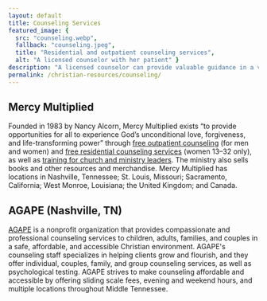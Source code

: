 ```yaml
---
layout: default
title: Counseling Services
featured_image: {
  src: "counseling.webp",
  fallback: "counseling.jpeg",
  title: "Residential and outpatient counseling services",
  alt: "A licensed counselor with her patient" }
description: "A licensed counselor can provide valuable guidance in a variety of life circumstances."
permalink: /christian-resources/counseling/
---
```


## Mercy Multiplied

Founded in 1983 by Nancy Alcorn, Mercy Multiplied exists <q>to provide opportunities for all to experience God’s unconditional love, forgiveness, and life-transforming power</q> through [free outpatient counseling](https://mercymultiplied.com/locations/outpatient/) (for men and women) and [free residential counseling services](https://mercymultiplied.com/residential-program/) (women 13&ndash;32 only), as well as [training for church and ministry leaders](https://mercymultiplied.com/outreach/). The ministry also sells books and other resources and merchandise. Mercy Multiplied has locations in Nashville, Tennessee; St. Louis, Missouri; Sacramento, California; West Monroe, Louisiana; the United Kingdom; and Canada.

## AGAPE (Nashville, TN)

[AGAPE](https://agapenashville.org/counseling/) is a nonprofit organization that provides compassionate and professional counseling services to children, adults, families, and couples in a safe, affordable, and accessible Christian environment. AGAPE's counseling staff specializes in helping clients grow and flourish, and they offer individual, couples, family, and group counseling services, as well as psychological testing. AGAPE strives to make counseling affordable and accessible by offering sliding scale fees, evening and weekend hours, and multiple locations throughout Middle Tennessee.
